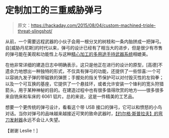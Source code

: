 # 定制加工的三重威胁弹弓

> 原文：<https://hackaday.com/2015/08/04/custom-machined-triple-threat-slingshot/>

从前，一个需要远程武器的小伙子会用一根分叉的树枝和一条内胎拼成一把弹弓。自[威胁丹尼斯]的时代以来，弹弓的设计已经有了相当大的进步，但是很少有市售的弹弓能在美观和功能性上与这种[精心加工的多用途手持武器系统](https://gordsgarage.wordpress.com/2015/08/02/aint-no-yoke/)相媲美。

在他非常详细的建造日志中明确表示，这只是他正在进行的设计的原型，[高德]不遗余力地想出一种独特的形式，不仅具有弹弓的功能，还提供了一些惊喜:一个可以容纳九发子弹的带磁铁的弹匣；手握处的指关节保护可以对付毁灭性的左钩拳；以及一个可互换的基座，它提供了一个悬挂环，或者允许安装一个锋利的宽头狩猎箭头，用于某种神秘的目的。在建造过程中也有很多值得欣赏的地方——很多很多来自铣床和车床的 6061 铝片。总的来说，这是一件精美的工艺品。

想要一个更传统的弹弓设计，看看这个带 USB 接口的弹弓，它可以和愤怒的小鸟对话。当你对弹弓的品味越来越接近可笑的致命武器时，[【约尔格·斯普拉夫】的弯刀发射器](http://hackaday.com/2011/03/30/stupid-expert-builds-a-machete-slingshot-for-the-impending-zombie-apocalypse/)永远不会让人失望。

【谢谢 Leslie！]